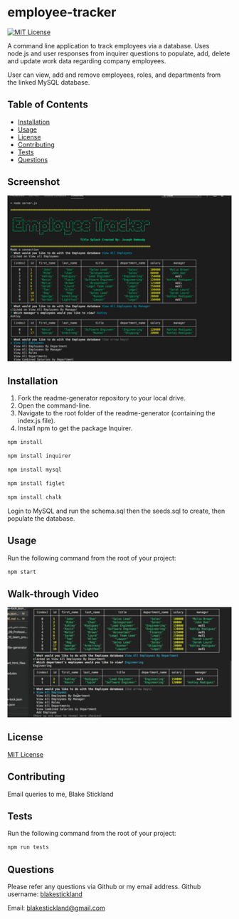 <!-- Title of the project -->
  # employee-tracker
  
  [![MIT License](https://img.shields.io/badge/MIT-License-brightgreen)](https://choosealicense.com/licenses/)
  

  <!-- Description of the project -->
  A command line application to track employees via a database. Uses node.js and user responses from inquirer questions to populate, add, delete and update work data regarding company employees.

  User can view, add and remove employees, roles, and departments from the linked MySQL database. 
  
  ## Table of Contents
  * [Installation](#installation)
  * [Usage](#usage)
  * [License](#license)
  * [Contributing](#contributing)
  * [Tests](#tests)
  * [Questions](#questions)
    
  ## Screenshot

  ![Screenshot of the Employee Tracker app](./assets/screen_shot_employee_tracker.png)

  ## Installation
  1. Fork the readme-generator repository to your local drive.
  2. Open the command-line. 
  3. Navigate to the root folder of the readme-generator (containing the index.js file).
  4. Install npm to get the package Inquirer.
  ``` bash
  npm install
  ``` 
  ``` bash
  npm install inquirer
  ``` 
  ``` bash
  npm install mysql
  ``` 
  ``` bash
  npm install figlet
  ``` 
  ``` bash
  npm install chalk
  ``` 
  
  Login to MySQL and run the schema.sql then the seeds.sql to create, then populate the database. 

  ## Usage
  Run the following command from the root of your project:
  ``` bash
  npm start
  ``` 


  ## Walk-through Video
  [![Employee Tracker Walk-through Video](./assets/walkthrough-video/employee-tracker-video-Screen-Shot.png)](./assets/walkthrough-video/employee-tracker-walkthrough.mp4)

  

  ## License
  [MIT License](https://choosealicense.com/licenses/)
  
  ## Contributing
  Email queries to me, Blake Stickland
  
  ## Tests
  Run the following command from the root of your project:
  ```bash
  npm run tests
  ```

  ## Questions
  Please refer any questions via Github or my email address.
  Github username: [blakestickland](https://github.com/blakestickland)

  Email: blakestickland@gmail.com